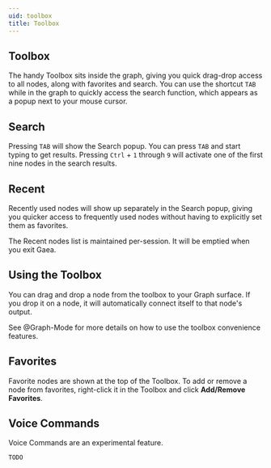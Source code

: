 ```yaml
---
uid: toolbox
title: Toolbox
---
```


## Toolbox
The handy Toolbox sits inside the graph, giving you quick drag-drop access to all nodes, along with favorites and search. You can use the shortcut `TAB` while in the graph to quickly access the search function, which appears as a popup next to your mouse cursor.

## Search
Pressing `TAB` will show the Search popup. You can press `TAB` and start typing to get results. Pressing `Ctrl` + `1` through `9` will activate one of the first nine nodes in the search results.

## Recent
Recently used nodes will show up separately in the Search popup, giving you quicker access to frequently used nodes without having to explicitly set them as favorites.

The Recent nodes list is maintained per-session. It will be emptied when you exit Gaea.

## Using the Toolbox
You can drag and drop a node from the toolbox to your Graph surface. If you drop it on a node, it will automatically connect itself to that node's output.

See @Graph-Mode for more details on how to use the toolbox convenience features.

## Favorites
Favorite nodes are shown at the top of the Toolbox. To add or remove a node from favorites, right-click it in the Toolbox and click **Add/Remove Favorites**.

## Voice Commands

Voice Commands are an experimental feature.

`TODO`
